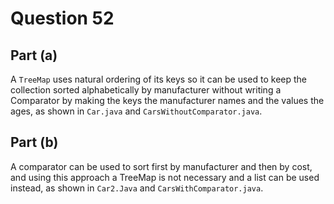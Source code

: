 # Question 52

## Part (a)

A `TreeMap` uses natural ordering of its keys so it can be used to keep the collection sorted alphabetically by manufacturer without writing a Comparator by making the keys the manufacturer names and the values the ages, as shown in `Car.java` and `CarsWithoutComparator.java`.

## Part (b)

A comparator can be used to sort first by manufacturer and then by cost, and using this approach a TreeMap is not necessary and a list can be used instead, as shown in `Car2.Java` and `CarsWithComparator.java`.